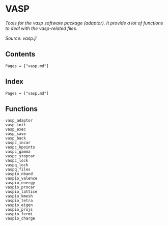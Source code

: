 # VASP

*Tools for the vasp software package (adaptor). It provide a lot of functions to deal with the vasp-related files.*

*Source: vasp.jl*

## Contents

```@contents
Pages = ["vasp.md"]
```

## Index

```@index
Pages = ["vasp.md"]
```

## Functions

```@docs
vasp_adaptor
vasp_init
vasp_exec
vasp_save
vasp_back
vaspc_incar
vaspc_kpoints
vaspc_gamma
vaspc_stopcar
vaspc_lock
vaspq_lock
vaspq_files
vaspio_nband
vaspio_valence
vaspio_energy
vaspio_procar
vaspio_lattice
vaspio_kmesh
vaspio_tetra
vaspio_eigen
vaspio_projs
vaspio_fermi
vaspio_charge
```
